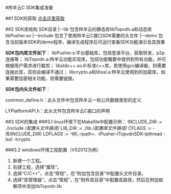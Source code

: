 #羚羊云C SDK集成准备

##1 SDK的获取
[点击这里获取](https://codeload.github.com/AntelopeCloud/SDK-C/zip/master "获取SDK")

##2 SDK库结构
SDK目录
|--lib      包含羚羊云的静态库libTopvdn.a和动态库libPusher.so
|--include  包含了使用羚羊云C接口SDK需要的头文件
|--demo   包含当前版本SDK的demo程序，编译生成程序后可运行查看SDK功能演示及其效果

**SDK包内库文件如下**：
libPusher.s:平台基础库，包括登录平台，获取转发，p2p连接等；
libTopvdn.a:羚羊云功能实现库，包括功能概要中提供到所有功能，并可根据用户需求进行裁剪；
libstdc++.so.6:标准c++库，若使用gcc编译器，则需要连接此库，否则会编译不通过；
libcrypto.a和libssl.a:羚羊云使用到的加密库，如果需要加密相关功能，则需要链接。

**SDK包内头文件如下**：

common_define.h：此头文件中包含羚羊云一些公共数据类型的定义

LYPlatformAPI.h：此头文件包含羚羊云C接口的声明

##3 SDK的集成
###3.1 linux环境下在Makefile中配置示例：
INCLUDE_DIR	:= ./include /*配置头文件路径*/
LIB_DIR		:= ./lib     /*配置库文件路径*/
CFLAGS		:= -I$(INCLUDE_DIR)
LDFLAGS		:= -Wl,-rpath=. -lPusher–lTopvdnSDK-lpthread -lssl -lcrypto

###3.2 windows环境工程配置（VS2012为例）
1. 新建一个工程。
2. 右键工程，选择“属性”。
3. 选择“C/C++”，点击“常规”，在“附加包含目录”中配置头文件目录。
4. 选择“库管理器”，点击“常规”，在“附件库目录”中配置库路径，然后在附加依赖项中添加libTopvdn.lib
